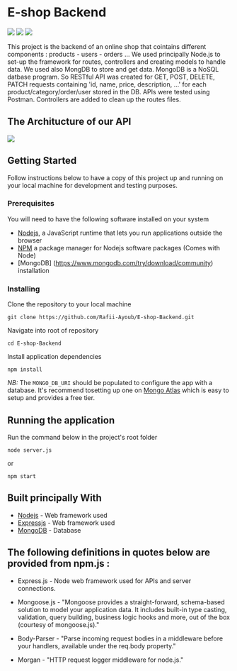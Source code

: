 # E-shop Backend

![]( https://img.shields.io/badge/Node.js-43853D?style=for-the-badge&logo=node.js&logoColor=white ) 
![]( https://img.shields.io/badge/Express.js-404D59?style=for-the-badge)
![]( https://img.shields.io/badge/MongoDB-4EA94B?style=for-the-badge&logo=mongodb&logoColor=white)

This project is the backend of an online shop that cointains different components : products - users - orders ...
We used principally Node.js to set-up the framework for routes, controllers and creating models to handle data. We used also MongDB to store and get data. MongoDB is a NoSQL datbase program. So RESTful API was created for GET, POST, DELETE, PATCH requests containing 'id, name, price, description, ...' for each product/category/order/user stored in the DB. APIs were tested using Postman. Controllers are added to clean up the routes files.

## The Architucture of our API
![](images/API.PNG)

## Getting Started

Follow instructions below to have a copy of this project up and running on your local machine for development and testing purposes. 

### Prerequisites

You will need to have the following software installed on your system

- [Nodejs](https://nodejs.org/en/download/), a JavaScript runtime that lets you run applications outside the browser
- [NPM](https://docs.npmjs.com/downloading-and-installing-node-js-and-npm) a package manager for Nodejs software packages (Comes with Node)
- [MongoDB] (https://www.mongodb.com/try/download/community) installation 

### Installing

Clone the repository to your local machine

```
git clone https://github.com/Rafii-Ayoub/E-shop-Backend.git
```

Navigate into root of repository

```
cd E-shop-Backend
```

Install application dependencies

```
npm install
```


*NB:* The `MONGO_DB_URI` should be populated to configure the app with a database. It's recommend  tosetting up one on [Mongo Atlas](https://www.mongodb.com/cloud/atlas) which is easy to setup and provides a free tier.

## Running the application

Run the command below in the project's root folder
```
node server.js
```
or
```
npm start
```

## Built principally With

* [Nodejs](https://nodejs.com/) - Web framework used
* [Expressjs](https://expressjs.com/) - Web framework used
* [MongoDB](https://www.mongodb.com) - Database

## The following definitions in quotes below are provided from npm.js :


* Express.js - Node web framework used for APIs and server connections.

* Mongoose.js - "Mongoose provides a straight-forward, schema-based solution to model your application data. It includes built-in type casting, validation, query building, business logic hooks and more, out of the box (courtesy of mongoose.js)."

* Body-Parser - "Parse incoming request bodies in a middleware before your handlers, available under the req.body property."

* Morgan - "HTTP request logger middleware for node.js."

